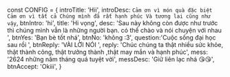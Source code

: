 const CONFIG = {
    introTitle: 'Hii',
    introDesc: `Cảm ơn vì món quà đặc biệt
    Cảm ơn vì tất cả
    Chúng mình đã rất hạnh phúc
    Và tương lai cũng như vậy`,
    btnIntro: 'hi',
    title: 'Hi vọng',
    desc: 'Sau này không còn được như trước thì chúng mình vẫn là những người bạn. có thể chào và nói chuyện với nhau ',
    btnYes: 'Bạn bè tốt nhá',
    btnNo: 'không :3',
    question:'Cuộc sống đại học sau rồi ',
    btnReply: 'VÀI LỜI NÓI ',
    reply: 'Chúc chúng ta thật nhiều sức khỏe, thật thành công, thật trưởng thành ,thật may mắn và hạnh phúc',
    mess: '2624 những năm tháng quá tuyệt vời',
    messDesc: 'Giữ liên lạc nhá 😘😘',
    btnAccept: 'Okiii',
}

